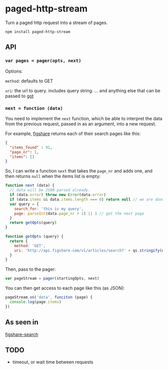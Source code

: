 # paged-http-stream

Turn a paged http request into a stream of pages.

```
npm install paged-http-stream
```

## API

### `var pages = pager(opts, next)`

Options:

`method`: defaults to GET

`uri`: the url to query. includes query string.
... and anything else that can be passed to [got](http://npmjs.org/got)

### `next = function (data)`

You need to implement the `next` function, which be able to interpret the data from the previous request, passed in as an argument, into a new request.

For example, [figshare](http://figshare.com) returns each of their search pages like this:
```json
{
  "items_found" : 91,
  "page_nr": 1,
  "items": []
}
```

So, I can write a function `next` that takes the `page_nr` and adds one, and then returns `null` when the items list is empty:
```js
function next (data) {
  // data will be JSON parsed already.
  if (data.error) throw new Error(data.error)
  if (data.items && data.items.length === 0) return null // we are done here
  var query = {
    search_for: 'this is my query',
    page: parseInt(data.page_nr + 1) || 1 // get the next page
  }
  return getOpts(query)
}

function getOpts (query) {
  return {
    method: 'GET',
    uri: 'http://api.figshare.com/v1/articles/search?' + qs.stringify(query)
  }
}
```

Then, pass to the pager:
```js
var pageStream = pager(startingOpts, next)
```

You can then get access to each page like this (as JSON):
```js
pageStream.on('data', funciton (page) {
  console.log(page.items)
})
```

## As seen in

[figshare-search](http://github.com/karissa/figshare-search)

## TODO

* timeout, or wait time between requests
